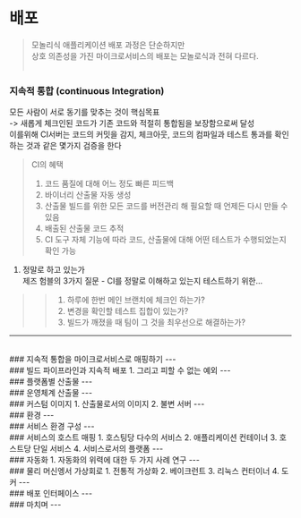 배포
===
> 모놀리식 애플리케이션 배포 과정은 단순하지만 <br/>
> 상호 의존성을 가진 마이크로서비스의 배포는 모놀로식과 전혀 다르다.
<br /><br />

### 지속적 통합 (continuous Integration)
모든 사람이 서로 동기를 맞추는 것이 핵심목표 <br />
-> 새롭게 체크인된 코드가 기존 코드와 적절히 통합됨을 보장함으로써 달성<br />
이를위해 CI서버는 코드의 커밋을 감지, 체크아웃, 코드의 컴파일과 테스트 통과를 확인하는 것과 같은 몇가지 검증을 한다
> CI의 혜택<br />
> 1. 코드 품질에 대해 어느 정도 빠른 피드백
> 2. 바이너리 산출물 자동 생성
> 3. 산출물 빌드를 위한 모든 코드를 버전관리 해 필요할 때 언제든 다시 만들 수 있음
> 4. 배출된 산출물 코드 추적
> 5. CI 도구 자체 기능에 따라 코드, 산출물에 대해 어떤 테스트가 수행되었는지 확인 가능
1. 정말로 하고 있는가<br/>
제즈 험블의 3가지 질문 - CI를 정말로 이해하고 있는지 테스트하기 위한...
>> 1. 하루에 한번 메인 브랜치에 체크인 하는가?
>> 2. 변경을 확인할 테스트 집합이 있는가?
>> 3. 빌드가 깨졌을 때 팀이 그 것을 최우선으로 해결하는가?
---
<br/>
### 지속적 통합을 마이크로서비스로 매핑하기
---
<br/>
### 빌드 파이프라인과 지속적 배포
1. 그리고 피할 수 없는 예외
---
<br/>
### 플랫폼별 산출물
---
<br/>
### 운영체계 산출물
---
<br/>
### 커스텀 이미지
1. 산출물로서의 이미지
2. 불변 서버
---
<br/>
### 환경
---
<br/>
### 서비스 환경 구성
---
<br/>
### 서비스의 호스트 매핑
1. 호스팅당 다수의 서비스
2. 애플리케이션 컨테이너
3. 호스트당 단일 서비스
4. 서비스로서의 플랫폼
---
<br/>
### 자동화
1. 자동화의 위력에 대한 두 가지 사례 연구
---
<br/>
### 물리 머신엥서 가상회로
1. 전통적 가상화
2. 베이크런트
3. 리눅스 컨터이너
4. 도커
---
<br/>
### 배포 인터페이스
---
<br/>
### 마치며
---
